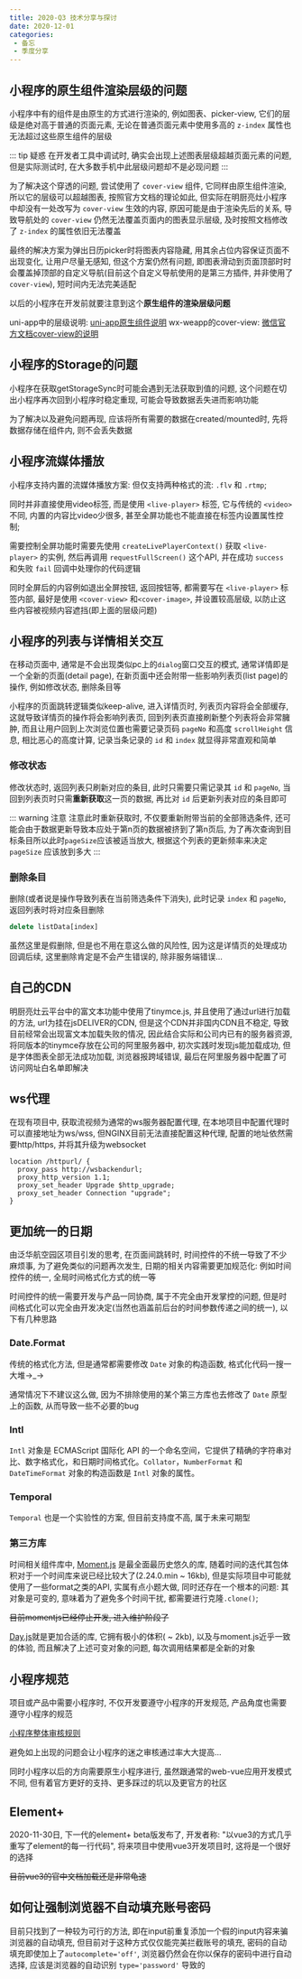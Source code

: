 ```yaml
---
title: 2020-Q3 技术分享与探讨
date: 2020-12-01
categories:
 - 备忘
 - 季度分享
---
```


## 小程序的原生组件渲染层级的问题

小程序中有的组件是由原生的方式进行渲染的, 例如图表、picker-view, 它们的层级是绝对高于普通的页面元素, 无论在普通页面元素中使用多高的 `z-index` 属性也无法超过这些原生组件的层级

::: tip 疑惑
在开发者工具中调试时, 确实会出现上述图表层级超越页面元素的问题, 但是实际测试时, 在大多数手机中此层级问题却不是必现问题
:::

为了解决这个穿透的问题, 尝试使用了 `cover-view` 组件, 它同样由原生组件渲染, 所以它的层级可以超越图表, 按照官方文档的理论如此, 但实际在明厨亮灶小程序中却没有一处改写为 `cover-view` 生效的内容, 原因可能是由于渲染先后的关系, 导致导航处的 `cover-view` 仍然无法覆盖页面内的图表显示层级, 及时按照文档修改了 `z-index` 的属性依旧无法覆盖

最终的解决方案为弹出日历picker时将图表内容隐藏, 用其余占位内容保证页面不出现变化, 让用户尽量无感知, 但这个方案仍然有问题, 即图表滑动到页面顶部时时会覆盖掉顶部的自定义导航(目前这个自定义导航使用的是第三方插件, 并非使用了`cover-view`), 短时间内无法完美适配

以后的小程序在开发前就要注意到这个**原生组件的渲染层级问题**

uni-app中的层级说明: [uni-app原生组件说明](https://uniapp.dcloud.io/component/native-component)
wx-weapp的cover-view: [微信官方文档cover-view的说明](https://developers.weixin.qq.com/miniprogram/dev/component/cover-view.html)

## 小程序的Storage的问题

小程序在获取getStorageSync时可能会遇到无法获取到值的问题, 这个问题在切出小程序再次回到小程序时稳定重现, 可能会导致数据丢失进而影响功能

为了解决以及避免问题再现, 应该将所有需要的数据在created/mounted时, 先将数据存储在组件内, 则不会丢失数据

## 小程序流媒体播放

小程序支持内置的流媒体播放方案: 但仅支持两种格式的流: `.flv` 和 `.rtmp`;

同时并非直接使用video标签, 而是使用 `<live-player>` 标签, 它与传统的 `<video>` 不同, 内置的内容比video少很多, 甚至全屏功能也不能直接在标签内设置属性控制;

需要控制全屏功能时需要先使用 `createLivePlayerContext()` 获取 `<live-player>` 的实例, 然后再调用 `requestFullScreen()` 这个API, 并在成功 `success` 和失败 `fail` 回调中处理你的代码逻辑

同时全屏后的内容例如退出全屏按钮, 返回按钮等, 都需要写在 `<live-player>` 标签内部, 最好是使用 `<cover-view>` 和`<cover-image>`, 并设置较高层级, 以防止这些内容被视频内容遮挡(即上面的层级问题)

## 小程序的列表与详情相关交互

在移动页面中, 通常是不会出现类似pc上的`dialog`窗口交互的模式, 通常详情即是一个全新的页面(detail page), 在新页面中还会附带一些影响列表页(list page)的操作, 例如修改状态, 删除条目等

小程序的页面跳转逻辑类似keep-alive, 进入详情页时, 列表页内容将会全部缓存, 这就导致详情页的操作将会影响列表页, 回到列表页直接刷新整个列表将会非常臃肿, 而且让用户回到上次浏览位置也需要记录页码 `pageNo` 和高度 `scrollHeight` 信息, 相比恶心的高度计算, 记录当条记录的 `id` 和 `index` 就显得非常直观和简单

### 修改状态

修改状态时, 返回列表只刷新对应的条目, 此时只需要只需记录其 `id` 和 `pageNo`, 当回到列表页时只需**重新获取**这一页的数据, 再比对 `id` 后更新列表对应的条目即可

::: warning 注意
注意此时重新获取时, 不仅要重新附带当前的全部筛选条件, 还可能会由于数据更新导致本应处于第n页的数据被挤到了第n页后, 为了再次查询到目标条目所以此时`pageSize`应该被适当放大, 根据这个列表的更新频率来决定 `pageSize` 应该放到多大
:::

### 删除条目

删除(或者说是操作导致列表在当前筛选条件下消失), 此时记录 `index` 和 `pageNo`, 返回列表时将对应条目删除

```js
delete listData[index]
```

虽然这里是假删除, 但是也不用在意这么做的风险性, 因为这是详情页的处理成功回调后续, 这里删除肯定是不会产生错误的, 除非服务端错误...

## 自己的CDN

明厨亮灶云平台中的富文本功能中使用了tinymce.js, 并且使用了通过url进行加载的方法, url为挂在jsDELIVER的CDN, 但是这个CDN并非国内CDN且不稳定, 导致目前经常会出现富文本加载失败的情况, 因此结合实际和公司内已有的服务器资源, 将同版本的tinymce存放在公司的阿里服务器中, 初次实践时发现js能加载成功, 但是字体图表全部无法成功加载, 浏览器报跨域错误, 最后在阿里服务器中配置了可访问网址白名单即解决

## ws代理

在现有项目中, 获取流视频为通常的ws服务器配置代理, 在本地项目中配置代理时可以直接地址为ws/wss, 但NGINX目前无法直接配置这种代理, 配置的地址依然需要http/https, 并将其升级为websocket

```shell
location /httpurl/ {
  proxy_pass http://wsbackendurl;
  proxy_http_version 1.1;
  proxy_set_header Upgrade $http_upgrade;
  proxy_set_header Connection "upgrade";
}
```

## 更加统一的日期

由泛华航空园区项目引发的思考, 在页面间跳转时, 时间控件的不统一导致了不少麻烦事, 为了避免类似的问题再次发生, 日期的相关内容需要更加规范化: 例如时间控件的统一, 全局时间格式化方式的统一等

时间控件的统一需要开发与产品一同协商, 属于不完全由开发掌控的问题, 但是时间格式化可以完全由开发决定(当然也涵盖前后台的时间参数传递之间的统一), 以下有几种思路

### Date.Format

传统的格式化方法, 但是通常都需要修改 `Date` 对象的构造函数, 格式化代码一搜一大堆→_→

通常情况下不建议这么做, 因为不排除使用的某个第三方库也去修改了 `Date` 原型上的函数, 从而导致一些不必要的bug

### Intl

`Intl` 对象是 ECMAScript 国际化 API 的一个命名空间，它提供了精确的字符串对比、数字格式化，和日期时间格式化。`Collator`，`NumberFormat` 和 `DateTimeFormat` 对象的构造函数是 `Intl` 对象的属性。

### Temporal

`Temporal` 也是一个实验性的方案, 但目前支持度不高, 属于未来可期型

### 第三方库

时间相关组件库中, [Moment.js](http://momentjs.cn/) 是最全面最历史悠久的库, 随着时间的迭代其包体积对于一个时间库来说已经比较大了(2.24.0.min ~ 16kb), 但是实际项目中可能就使用了一些format之类的API, 实属有点小题大做, 同时还存在一个根本的问题: 其对象是可变的, 意味着为了避免多个时间干扰, 都需要进行克隆`.clone()`;

~~目前momentjs已经停止开发, 进入维护阶段了~~

[Day.js](https://dayjs.gitee.io/zh-CN/)就是更加合适的库, 它拥有极小的体积( ~ 2kb), 以及与moment.js近乎一致的体验, 而且解决了上述可变对象的问题, 每次调用结果都是全新的对象

## 小程序规范

项目或产品中需要小程序时, 不仅开发要遵守小程序的开发规范, 产品角度也需要遵守小程序的规范

[小程序整体审核规则](https://developers.weixin.qq.com/miniprogram/product/reject.html#_3-1-%E5%B0%8F%E7%A8%8B%E5%BA%8F%E5%9F%BA%E6%9C%AC%E5%8A%9F%E8%83%BD%E5%AE%A1%E6%A0%B8%E8%A7%84%E8%8C%83)

避免如上出现的问题会让小程序的迷之审核通过率大大提高...

同时小程序以后的方向需要原生小程序进行, 虽然跟通常的web-vue应用开发模式不同, 但有着官方更好的支持、更多踩过的坑以及更官方的社区

## Element+

2020-11-30日, 下一代的element+ beta版发布了, 开发者称: "以vue3的方式几乎重写了element的每一行代码", 将来项目中使用vue3开发项目时, 这将是一个很好的选择

~~目前vue3的官中文档加载还是非常龟速~~

## 如何让强制浏览器不自动填充账号密码

目前只找到了一种较为可行的方法, 即在input前重复添加一个假的input内容来骗浏览器的自动填充, 但目前对于这种方式仅仅能完美拦截账号的填充, 密码的自动填充即使加上了`autocomplete='off'`, 浏览器仍然会在你以保存的密码中进行自动选择, 应该是浏览器的自动识别 `type='password'` 导致的
